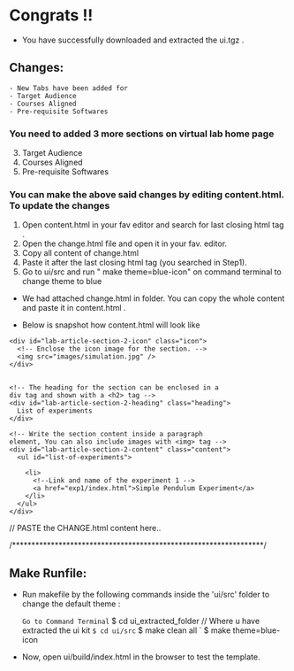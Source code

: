 # Congrats !!

* You have successfully downloaded and extracted the
  ui.tgz .


## Changes: 
	- New Tabs have been added for 
	- Target Audience
	- Courses Aligned
	- Pre-requisite Softwares 


### You need to added 3 more sections on virtual lab home page

3) Target Audience
4) Courses Aligned
5) Pre-requisite Softwares


### You can make the above said changes by editing content.html. To update the changes

1) Open content.html in your fav editor and search for last closing html tag </section>.
2) Open the change.html file and open it in your fav. editor.
3) Copy all content of change.html 
4) Paste it after the last closing html tag </section> (you searched in Step1).
5) Go to ui/src and run  " make theme=blue-icon"     on command terminal  to change theme to blue


- We had attached change.html in folder.  You can copy the whole content and paste it in content.html .

- Below is snapshot how content.html will look like
<!-- Second section of the article-->
<section id="lab-article-section-2">

	<div id="lab-article-section-2-icon" class="icon">
	  <!-- Enclose the icon image for the section. -->
	  <img src="images/simulation.jpg" />
	</div>


	<!-- The heading for the section can be enclosed in a 
	div tag and shown with a <h2> tag -->
	<div id="lab-article-section-2-heading" class="heading">
	  List of experiments
	</div>

	<!-- Write the section content inside a paragraph 
	element, You can also include images with <img> tag -->
	<div id="lab-article-section-2-content" class="content">
	  <ul id="list-of-experiments">

	    <li> 
	      <!--Link and name of the experiment 1 -->
	      <a href="exp1/index.html">Simple Pendulum Experiment</a> 
	    </li>
	  </ul>
	</div>

</section>

// PASTE the CHANGE.html content here..


/*****************************************************************/




## Make Runfile:
* Run makefile by the following commands inside the 'ui/src' folder to
  change the default theme :

	 ` Go to Command Terminal
	 ` $ cd ui_extracted_folder // Where u have extracted the ui kit
	 ` $ cd ui/src
         ` $ make clean all 
	 ` $ make theme=blue-icon

- Now, open ui/build/index.html in the browser to test the template.

